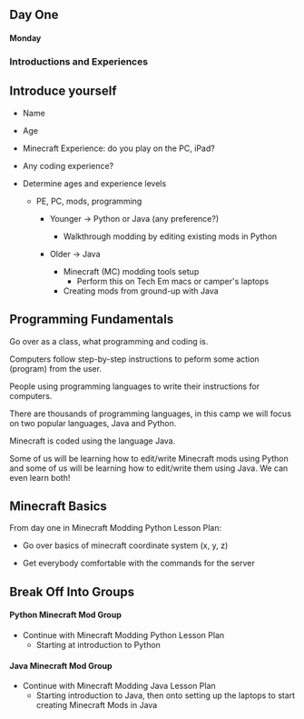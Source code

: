 ## Day One  

#### Monday  

### Introductions and Experiences

## Introduce yourself
 * Name
 * Age
 * Minecraft Experience: do you play on the PC, iPad?
 * Any coding experience?

* Determine ages and experience levels  
  * PE, PC, mods, programming  
    * Younger → Python or Java (any preference?)  
      * Walkthrough modding by editing existing mods in Python   

    * Older → Java  
      * Minecraft (MC) modding tools setup  
        * Perform this on Tech Em macs or camper's laptops  
      * Creating mods from ground-up with Java



## Programming Fundamentals  

Go over as a class, what programming and coding is.  

Computers follow step-by-step instructions to peform some action (program) from the user.  

People using programming languages to write their instructions for computers.  

There are thousands of programming languages, in this camp we will focus on two popular languages, Java and Python.  

Minecraft is coded using the language Java.  

Some of us will be learning how to edit/write Minecraft mods using Python and some of us will be learning how to edit/write them using Java. We can even learn both!  

## Minecraft Basics  

From day one in Minecraft Modding Python Lesson Plan:  

* Go over basics of minecraft coordinate system (x, y, z)  

* Get everybody comfortable with the commands for the server  

## Break Off Into Groups  

#### Python Minecraft Mod Group  

* Continue with Minecraft Modding Python Lesson Plan
  - Starting at introduction to Python  

#### Java Minecraft Mod Group  

* Continue with Minecraft Modding Java Lesson Plan  
  - Starting introduction to Java, then onto setting up the laptops to start creating Minecraft Mods in Java  
